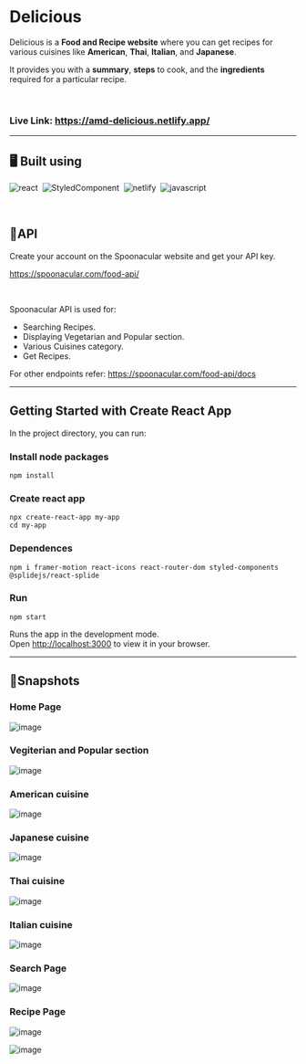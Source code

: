# Delicious

Delicious is a **Food and Recipe website** where you can get recipes for various cuisines like **American**, **Thai**, **Italian**, and **Japanese**.

It provides you with a **summary**, **steps** to cook, and the **ingredients** required for a particular recipe.

<br>

### Live Link: https://amd-delicious.netlify.app/ 

---

## 🖥️ Built using

![react](https://img.shields.io/badge/React-20232A?style=for-the-badge&logo=react&logoColor=61DAFB)&nbsp;
![StyledComponent](https://img.shields.io/badge/styled--components-DB7093?style=for-the-badge&logo=styled-components&logoColor=white)&nbsp;
![netlify](https://img.shields.io/badge/Netlify-00C7B7?style=for-the-badge&logo=netlify&logoColor=white)&nbsp;
![javascript](https://img.shields.io/badge/JavaScript-323330?style=for-the-badge&logo=javascript&logoColor=F7DF1E)&nbsp;

<br>

## 🚀API
Create your account on the Spoonacular website and get your API key.

https://spoonacular.com/food-api/

<br>

Spoonacular API is used for:

* Searching Recipes.
* Displaying Vegetarian and Popular section.
* Various Cuisines category.
* Get Recipes.

For other endpoints refer: https://spoonacular.com/food-api/docs

---

## Getting Started with Create React App

In the project directory, you can run:
### Install node packages
    npm install

### Create react app
    npx create-react-app my-app
    cd my-app

### Dependences
    npm i framer-motion react-icons react-router-dom styled-components @splidejs/react-splide

### Run
    npm start

Runs the app in the development mode.\
Open [http://localhost:3000](http://localhost:3000) to view it in your browser.

---

## 🚀Snapshots

### Home Page
![image](https://user-images.githubusercontent.com/67750128/166148317-6463c1dd-1afb-4469-8862-6da5e8dc65fd.png)

### Vegiterian and Popular section
![image](https://user-images.githubusercontent.com/67750128/166148359-3032ea99-9e7b-4ab1-8b69-353dbf7da06f.png)

### American cuisine
![image](https://user-images.githubusercontent.com/67750128/166148399-5a761009-610d-44fc-9831-e7ddcf10c219.png)

### Japanese cuisine
![image](https://user-images.githubusercontent.com/67750128/166148426-34590761-aacc-417f-be39-6e48ff3418f3.png)

### Thai cuisine
![image](https://user-images.githubusercontent.com/67750128/166148502-1a5da736-3ab2-46dd-9e25-c79003e2534b.png)

### Italian cuisine
![image](https://user-images.githubusercontent.com/67750128/166148448-07b2a24b-8889-4009-9b63-3f032113f5c7.png)

### Search Page
![image](https://user-images.githubusercontent.com/67750128/166148478-b513278e-2129-42ef-9606-4e7286110c95.png)

### Recipe Page
![image](https://user-images.githubusercontent.com/67750128/166148584-48ebb202-e969-4845-b41c-249226946501.png)


![image](https://user-images.githubusercontent.com/67750128/166148605-e9a655b5-5ffd-41c6-b57c-48171863446b.png)


